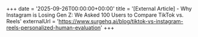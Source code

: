 +++
date = '2025-09-26T00:00:00+00:00'
title = '[External Article] - Why Instagram is Losing Gen Z: We Asked 100 Users to Compare TikTok vs. Reels'
externalUrl = 'https://www.surgehq.ai/blog/tiktok-vs-instagram-reels-personalized-human-evaluation'
+++

